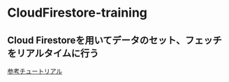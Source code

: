 # CloudFirestore-training

## Cloud Firestoreを用いてデータのセット、フェッチをリアルタイムに行う



[参考チュートリアル](https://www.youtube.com/watch?v=rvxYRm6n_NM&feature=emb_logo)
